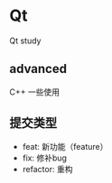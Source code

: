 # Qt
Qt study

## advanced
C++ 一些使用


## 提交类型
  - feat: 新功能（feature）
  - fix: 修补bug
  - refactor: 重构